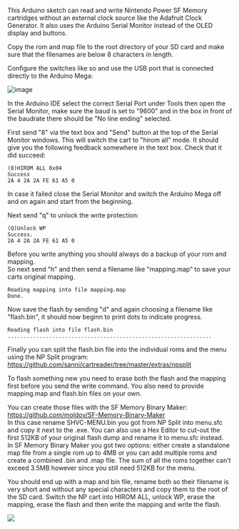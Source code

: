 This Arduino sketch can read and write Nintendo Power SF Memory cartridges without an external clock source like the Adafruit Clock Generator. It also uses the Arduino Serial Monitor instead of the OLED display and buttons.      

Copy the rom and map file to the root directory of your SD card and make sure that the filenames are below 8 characters in length.   

Configure the switches like so and use the USB port that is connected directly to the Arduino Mega:   

![image](https://dl.dropboxusercontent.com/s/yzewnnx5mb2ajk0/flash_firmware.jpg?dl=1)  

In the Arduino IDE select the correct Serial Port under Tools then open the Serial Monitor, make sure the baud is set to "9600" and in the box in front of the baudrate there should be "No line ending" selected.   

First send "8" via the text box and "Send" button at the top of the Serial Monitor windows. This will switch the cart to "hirom all" mode. It should give you the following feedback somewhere in the text box. Check that it did succeed:   
```   
(8)HIROM ALL 0x04    
Success    
2A 4 2A 2A FE 61 A5 0
```  
In case it failed close the Serial Monitor and switch the Arduino Mega off and on again and start from the beginning.      

Next send "q" to unlock the write protection:   
```   
(Q)Unlock WP   
Success.  
2A 4 2A 2A FE 61 A5 0    
```    

Before you write anything you should always do a backup of your rom and mapping.    
So next send "h" and then send a filename like "mapping.map" to save your carts original mapping.    
```   
Reading mapping into file mapping.map
Done.
```    

Now save the flash by sending "d" and again choosing a filename like "flash.bin", it should now beginn to print dots to indicate progress.    
```  
Reading flash into file flash.bin   
................................................................
```  

Finally you can split the flash.bin file into the individual roms and the menu using the NP Split program:    
https://github.com/sanni/cartreader/tree/master/extras/npsplit    

To flash something new you need to erase both the flash and the mapping first before you send the write command. You also need to provide mapping.map and flash.bin files on your own.    

You can create those files with the SF Memory Binary Maker: https://github.com/moldov/SF-Memory-Binary-Maker     
In this case rename SHVC-MENU.bin you got from NP Split into menu.sfc and copy it next to the .exe. You can also use a Hex Editor to cut-out the first 512KB of your original flash dump and rename it to menu.sfc instead.     
In SF Memory Binary Maker you got two options: either create a standalone map file from a single rom up to 4MB or you can add multiple roms and create a combined .bin and .map file. The sum of all the roms together can't exceed 3.5MB however since you still need 512KB for the menu.   

You should end up with a map and bin file, rename both so their filename is very short and without any special characters and copy them to the root of the SD card. Switch the NP cart into HIROM ALL, unlock WP, erase the mapping, erase the flash and then write the mapping and write the flash.   

![](https://dl.dropboxusercontent.com/s/7ptv5hdf4iwi0lb/npwriter10.jpg?dl=1)    
